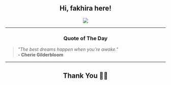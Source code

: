 <h2 align="center"> Hi, fakhira here!</h2>

<p align="center">
<a href="https://github.com/fakhiralkda" alt="github streak"><img src="https://dvst-streak.herokuapp.com/?user=fakhiralkda&theme=tokyonight&fire=DD472C"></a>
</p>

<hr>
<h3 align="center">Quote of The Day</h3>
<p align="center">
<blockquote>
<i>"The best dreams happen when you’re awake."</i>
<br>
<b>- Cherie Gilderbloom</b>
</blockquote>
</p>


<hr>
<h2 align="center">Thank You 🙏🏼</h2>
